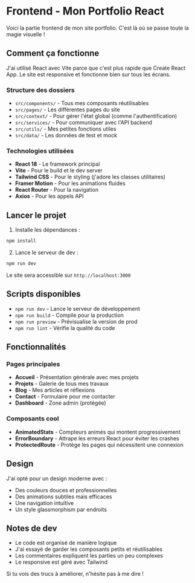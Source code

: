 # Frontend - Mon Portfolio React

Voici la partie frontend de mon site portfolio. C'est là où se passe toute la magie visuelle !

## Comment ça fonctionne

J'ai utilisé React avec Vite parce que c'est plus rapide que Create React App. Le site est responsive et fonctionne bien sur tous les écrans.

### Structure des dossiers

- `src/components/` - Tous mes composants réutilisables
- `src/pages/` - Les différentes pages du site
- `src/context/` - Pour gérer l'état global (comme l'authentification)
- `src/services/` - Pour communiquer avec l'API backend
- `src/utils/` - Mes petites fonctions utiles
- `src/data/` - Les données de test et mock

### Technologies utilisées

- **React 18** - Le framework principal
- **Vite** - Pour le build et le dev server
- **Tailwind CSS** - Pour le styling (j'adore les classes utilitaires)
- **Framer Motion** - Pour les animations fluides
- **React Router** - Pour la navigation
- **Axios** - Pour les appels API

## Lancer le projet

1. Installe les dépendances :
```bash
npm install
```

2. Lance le serveur de dev :
```bash
npm run dev
```

Le site sera accessible sur `http://localhost:3000`

## Scripts disponibles

- `npm run dev` - Lance le serveur de développement
- `npm run build` - Compile pour la production
- `npm run preview` - Prévisualise la version de prod
- `npm run lint` - Vérifie la qualité du code

## Fonctionnalités

### Pages principales
- **Accueil** - Présentation générale avec mes projets
- **Projets** - Galerie de tous mes travaux
- **Blog** - Mes articles et réflexions
- **Contact** - Formulaire pour me contacter
- **Dashboard** - Zone admin (protégée)

### Composants cool
- **AnimatedStats** - Compteurs animés qui montent progressivement
- **ErrorBoundary** - Attrape les erreurs React pour éviter les crashes
- **ProtectedRoute** - Protège les pages qui nécessitent une connexion

## Design

J'ai opté pour un design moderne avec :
- Des couleurs douces et professionnelles
- Des animations subtiles mais efficaces
- Une navigation intuitive
- Un style glassmorphism par endroits

## Notes de dev

- Le code est organisé de manière logique
- J'ai essayé de garder les composants petits et réutilisables
- Les commentaires expliquent les parties un peu complexes
- Le responsive est géré avec Tailwind

Si tu vois des trucs à améliorer, n'hésite pas à me dire !
